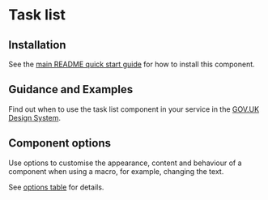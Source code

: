 # Task list

## Installation

See the [main README quick start guide](https://github.com/CautionYourBlast/govuk-frontend#quick-start) for how to install this component.

## Guidance and Examples

Find out when to use the task list component in your service in the [GOV.UK Design System](https://design-system.service.gov.uk/components/task-list).

## Component options

Use options to customise the appearance, content and behaviour of a component when using a macro, for example, changing the text.

See [options table](https://design-system.service.gov.uk/components/task-list/#options-task-list-example) for details.
